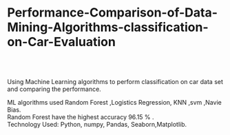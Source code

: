 # Performance-Comparison-of-Data-Mining-Algorithms-classification-on-Car-Evaluation
<br>
<br>

Using Machine Learning algorithms to perform classification on car data set and comparing the performance.
<br>

ML algorithms used Random Forest ,Logistics Regression, KNN ,svm ,Navie Bias.
<br>
Random Forest have the highest accuracy 96.15 % .
<br>
Technology Used: Python, numpy, Pandas, Seaborn,Matplotlib.
